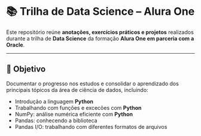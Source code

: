 # 📚 Trilha de Data Science – Alura One

Este repositório reúne **anotações, exercícios práticos e projetos** realizados durante a trilha de **Data Science** da formação **Alura One em parceria com a Oracle**.

---

## 🎯 Objetivo

Documentar o progresso nos estudos e consolidar o aprendizado dos principais tópicos da área de ciência de dados, incluindo:

- Introdução a linguagem **Python**
- Trabalhando com funções e excecões com **Python**
- NumPy: análise numérica eficiente com **Python**
- Pandas: conhecendo a biblioteca
- Pandas I/O: trabalhando com diferentes formatos de arquivos
